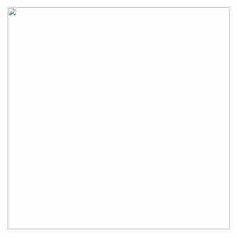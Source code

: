 <img allign="right" height="500em"
src = "https://raw.githubusercontent.com/gist/t-dlsantos/c991ebd677d34a2c762a077d4622baba/raw/0e5dc2ce982e33c46929bd1fc72f5f7fa20f81e8/githubcard.svg"/>
